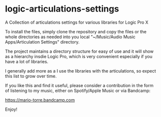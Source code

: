 # logic-articulations-settings
A Collection of articulations settings for various libraries for Logic Pro X

To install the files, simply clone the repository and copy the files or the whole directories as needed into you local "~/Music/Audio Music Apps/Articulation Settings" directory.

The project maintains a directory structure for easy of use and it will show as a hierarchy insdie Logic Pro, which is very convenient especially if you have a lot of libraries.

I generally add more as a I use the libraries with the articulations, so expect this list to grow over time.

If you like this and find it useful, please consider a contribution in the form of listening to my music, either on Spotify/Apple Music or via Bandcamp:

https://mario-torre.bandcamp.com

Enjoy!
